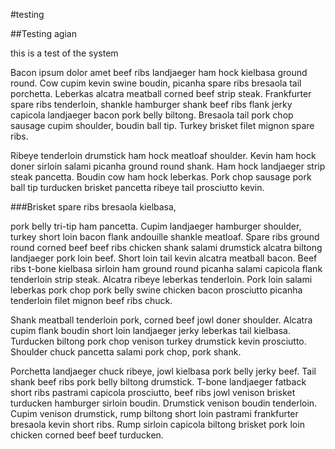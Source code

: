 #testing

##Testing agian

this is a test of the system

Bacon ipsum dolor amet beef ribs landjaeger ham hock kielbasa ground round. Cow cupim kevin swine boudin, picanha spare ribs bresaola tail porchetta. Leberkas alcatra meatball corned beef strip steak. Frankfurter spare ribs tenderloin, shankle hamburger shank beef ribs flank jerky capicola landjaeger bacon pork belly biltong. Bresaola tail pork chop sausage cupim shoulder, boudin ball tip. Turkey brisket filet mignon spare ribs.

Ribeye tenderloin drumstick ham hock meatloaf shoulder. Kevin ham hock doner sirloin salami picanha ground round shank. Ham hock landjaeger strip steak pancetta. Boudin cow ham hock leberkas. Pork chop sausage pork ball tip turducken brisket pancetta ribeye tail prosciutto kevin.

###Brisket spare ribs bresaola kielbasa,

 pork belly tri-tip ham pancetta. Cupim landjaeger hamburger shoulder, turkey short loin bacon flank andouille shankle meatloaf. Spare ribs ground round corned beef beef ribs chicken shank salami drumstick alcatra biltong landjaeger pork loin beef. Short loin tail kevin alcatra meatball bacon. Beef ribs t-bone kielbasa sirloin ham ground round picanha salami capicola flank tenderloin strip steak. Alcatra ribeye leberkas tenderloin. Pork loin salami leberkas pork chop pork belly swine chicken bacon prosciutto picanha tenderloin filet mignon beef ribs chuck.

Shank meatball tenderloin pork, corned beef jowl doner shoulder. Alcatra cupim flank boudin short loin landjaeger jerky leberkas tail kielbasa. Turducken biltong pork chop venison turkey drumstick kevin prosciutto. Shoulder chuck pancetta salami pork chop, pork shank.

Porchetta landjaeger chuck ribeye, jowl kielbasa pork belly jerky beef. Tail shank beef ribs pork belly biltong drumstick. T-bone landjaeger fatback short ribs pastrami capicola prosciutto, beef ribs jowl venison brisket turducken hamburger sirloin boudin. Drumstick venison boudin tenderloin. Cupim venison drumstick, rump biltong short loin pastrami frankfurter bresaola kevin short ribs. Rump sirloin capicola biltong brisket pork loin chicken corned beef beef turducken.
